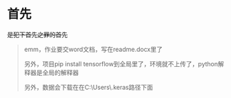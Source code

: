 # 首先

~~是犯下首先之罪的首先~~

> emm，作业要交word文档，写在readme.docx里了
>
> 另外，项目pip install tensorflow到全局里了，环境就不上传了，python解释器是全局的解释器
>
> 另外，数据会下载在在C:\Users\\.keras路径下面

